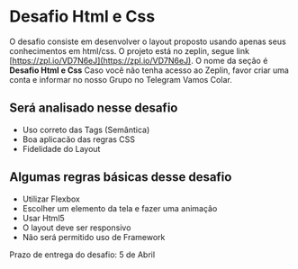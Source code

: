 # Desafio Html e Css

O desafio consiste em desenvolver o layout proposto usando apenas seus conhecimentos em html/css.
O projeto está no zeplin, segue link [https://zpl.io/VD7N6eJ](https://zpl.io/VD7N6eJ). O nome da seção é **Desafio Html e Css**
Caso você não tenha acesso ao Zeplin, favor criar uma conta e informar no nosso Grupo no Telegram Vamos Colar.

## Será analisado nesse desafio

* Uso correto das Tags (Semântica)
* Boa aplicacão das regras CSS
* Fidelidade do Layout

## Algumas regras básicas desse desafio

* Utilizar Flexbox
* Escolher um elemento da tela e fazer uma animação
* Usar Html5
* O layout deve ser responsivo
* Não será permitido uso de Framework

Prazo de entrega do desafio: 5 de Abril
